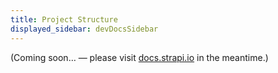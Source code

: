 ```yaml
---
title: Project Structure
displayed_sidebar: devDocsSidebar
---
```


(Coming soon… — please visit [docs.strapi.io](https://docs.strapi.io/developer-docs/latest/setup-deployment-guides/file-structure.html) in the meantime.)